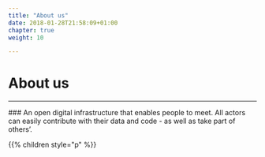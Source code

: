 ```yaml
---
title: "About us"
date: 2018-01-28T21:58:09+01:00
chapter: true
weight: 10

---
```

# About us
<hr>
### An open digital infrastructure that enables people to meet. 
All actors can easily contribute with their data and code - as well as take part of others’.


{{% children style="p" %}}